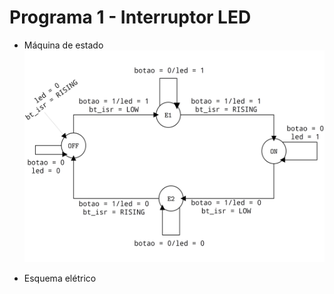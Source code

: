 # Programa 1 - Interruptor LED

 - Máquina de estado
![Máquinas de estados do Interruptor LED](maquina_de_estados_botao_led.png)

 - Esquema elétrico
